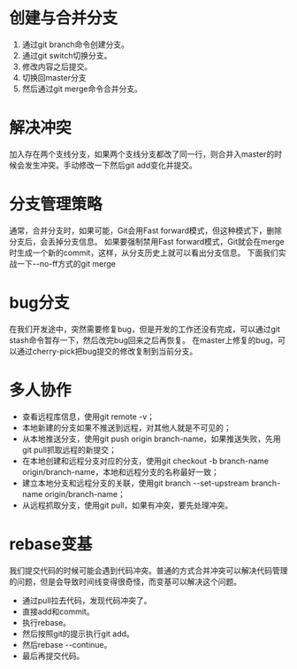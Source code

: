 # 创建与合并分支
1. 通过git branch命令创建分支。
2. 通过git switch切换分支。
3. 修改内容之后提交。
4. 切换回master分支
5. 然后通过git merge命令合并分支。
# 解决冲突
加入存在两个支线分支，如果两个支线分支都改了同一行，则合并入master的时候会发生冲突。手动修改一下然后git add变化并提交。
# 分支管理策略
通常，合并分支时，如果可能，Git会用Fast forward模式，但这种模式下，删除分支后，会丢掉分支信息。
如果要强制禁用Fast forward模式，Git就会在merge时生成一个新的commit，这样，从分支历史上就可以看出分支信息。
下面我们实战一下--no-ff方式的git merge
# bug分支
在我们开发途中，突然需要修复bug，但是开发的工作还没有完成，可以通过git stash命令暂存一下，然后改完bug回来之后再恢复。
在master上修复的bug，可以通过cherry-pick把bug提交的修改复制到当前分支。
# 多人协作

- 查看远程库信息，使用git remote -v；
- 本地新建的分支如果不推送到远程，对其他人就是不可见的；
- 从本地推送分支，使用git push origin branch-name，如果推送失败，先用git pull抓取远程的新提交；
- 在本地创建和远程分支对应的分支，使用git checkout -b branch-name origin/branch-name，本地和远程分支的名称最好一致；
- 建立本地分支和远程分支的关联，使用git branch --set-upstream branch-name origin/branch-name；
- 从远程抓取分支，使用git pull，如果有冲突，要先处理冲突。
# rebase变基
我们提交代码的时候可能会遇到代码冲突。普通的方式合并冲突可以解决代码管理的问题，但是会导致时间线变得很奇怪，而变基可以解决这个问题。

- 通过pull拉去代码，发现代码冲突了。
- 直接add和commit。
- 执行rebase。
- 然后按照git的提示执行git add。
- 然后rebase --continue。
- 最后再提交代码。

